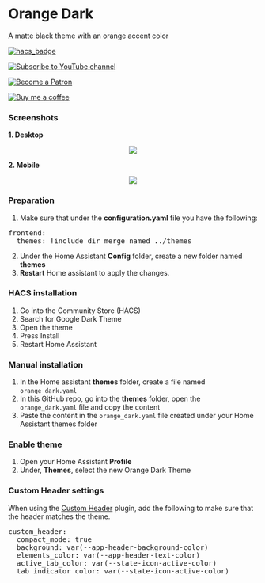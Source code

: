 # Orange Dark
A matte black theme with an orange accent color

[![hacs_badge](https://img.shields.io/badge/HACS-Default-orange.svg?style=for-the-badge)](https://github.com/custom-components/hacs)

[![Subscribe to YouTube channel][youtube-sub-shield]][youtubesubscribe]

[![Become a Patron][become-a-patron-shield]][becomeapatron]

[![Buy me a coffee][buymeacoffee-shield]][buymeacoffee]

### Screenshots
**1. Desktop**
<p align="center">
  <img src="https://i.imgur.com/0Rifvvx.png">
</p>

**2. Mobile**
<p align="center">
  <img src="https://i.imgur.com/GmdsAPx.png">
</p>

### Preparation
1. Make sure that under the **configuration.yaml** file you have the following:

<pre>
frontend:
  themes: !include_dir_merge_named ../themes
</pre>

2. Under the Home Assistant **Config** folder, create a new folder named **themes**
3. **Restart** Home assistant to apply the changes. 

### HACS installation
1. Go into the Community Store (HACS)
2. Search for Google Dark Theme
3. Open the theme
4. Press Install
5. Restart Home Assistant

### Manual installation
1. In the Home assistant **themes** folder, create a file named `orange_dark.yaml`
2. In this GitHub repo, go into the **themes** folder, open the `orange_dark.yaml` file and copy the content
3. Paste the content in the `orange_dark.yaml` file created under your Home Assistant themes folder

### Enable theme
1. Open your Home Assistant **Profile**
2. Under, **Themes**, select the new Orange Dark Theme


### Custom Header settings
When using the [Custom Header](https://github.com/maykar/custom-header) plugin, add the following to make sure that the header matches the theme.

<pre>
custom_header:
  compact_mode: true
  background: var(--app-header-background-color)
  elements_color: var(--app-header-text-color)
  active_tab_color: var(--state-icon-active-color)
  tab_indicator_color: var(--state-icon-active-color)
</pre>



[buymeacoffee-shield]: https://i.imgur.com/Hzn2rM8.png
[buymeacoffee]: https://www.buymeacoffee.com/JuanMTech
[become-a-patron-shield]: https://i.imgur.com/U9BjCfc.png
[becomeapatron]: https://www.patreon.com/JuanMTech
[youtube-sub-shield]: https://i.imgur.com/6TAqHgi.png
[youtubesubscribe]: https://www.youtube.com/c/JuanMTech?sub_confirmation=1
